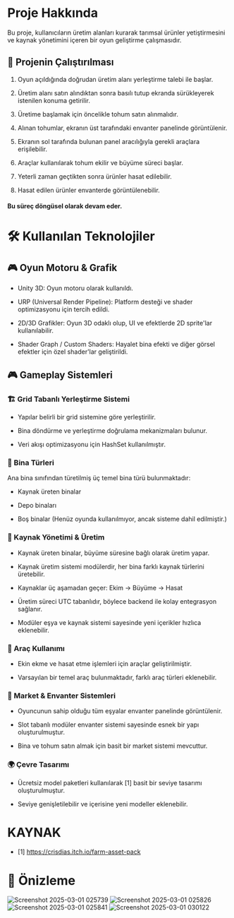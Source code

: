 # Proje Hakkında

Bu proje, kullanıcıların üretim alanları kurarak tarımsal ürünler yetiştirmesini ve kaynak yönetimini içeren bir oyun geliştirme çalışmasıdır.

## 🚀 Projenin Çalıştırılması

1. Oyun açıldığında doğrudan üretim alanı yerleştirme talebi ile başlar.

2. Üretim alanı satın alındıktan sonra basılı tutup ekranda sürükleyerek istenilen konuma getirilir.

3. Üretime başlamak için öncelikle tohum satın alınmalıdır.

4. Alınan tohumlar, ekranın üst tarafındaki envanter panelinde görüntülenir.

5. Ekranın sol tarafında bulunan panel aracılığıyla gerekli araçlara erişilebilir.

6. Araçlar kullanılarak tohum ekilir ve büyüme süreci başlar.

7. Yeterli zaman geçtikten sonra ürünler hasat edilebilir.

8. Hasat edilen ürünler envanterde görüntülenebilir.

#### Bu süreç döngüsel olarak devam eder.

# 🛠 Kullanılan Teknolojiler

## 🎮 Oyun Motoru & Grafik

- Unity 3D: Oyun motoru olarak kullanıldı.

- URP (Universal Render Pipeline): Platform desteği ve shader optimizasyonu için tercih edildi.

- 2D/3D Grafikler: Oyun 3D odaklı olup, UI ve efektlerde 2D sprite'lar kullanılabilir.

- Shader Graph / Custom Shaders: Hayalet bina efekti ve diğer görsel efektler için özel shader'lar geliştirildi.

## 🎮 Gameplay Sistemleri

### 🏗️ Grid Tabanlı Yerleştirme Sistemi

- Yapılar belirli bir grid sistemine göre yerleştirilir.

- Bina döndürme ve yerleştirme doğrulama mekanizmaları bulunur.

- Veri akışı optimizasyonu için HashSet kullanılmıştır.

### 🏢 Bina Türleri

Ana bina sınıfından türetilmiş üç temel bina türü bulunmaktadır:

* Kaynak üreten binalar

* Depo binaları

* Boş binalar (Henüz oyunda kullanılmıyor, ancak sisteme dahil edilmiştir.)

### 🌾 Kaynak Yönetimi & Üretim

- Kaynak üreten binalar, büyüme süresine bağlı olarak üretim yapar.

- Kaynak üretim sistemi modülerdir, her bina farklı kaynak türlerini üretebilir.

- Kaynaklar üç aşamadan geçer: Ekim → Büyüme → Hasat

- Üretim süreci UTC tabanlıdır, böylece backend ile kolay entegrasyon sağlanır.

- Modüler eşya ve kaynak sistemi sayesinde yeni içerikler hızlıca eklenebilir.

### 🚜 Araç Kullanımı

- Ekin ekme ve hasat etme işlemleri için araçlar geliştirilmiştir.

- Varsayılan bir temel araç bulunmaktadır, farklı araç türleri eklenebilir.

### 🛒 Market & Envanter Sistemleri

- Oyuncunun sahip olduğu tüm eşyalar envanter panelinde görüntülenir.

- Slot tabanlı modüler envanter sistemi sayesinde esnek bir yapı oluşturulmuştur.

- Bina ve tohum satın almak için basit bir market sistemi mevcuttur.

### 🌍 Çevre Tasarımı

- Ücretsiz model paketleri kullanılarak [1] basit bir seviye tasarımı oluşturulmuştur.

- Seviye genişletilebilir ve içerisine yeni modeller eklenebilir.

# KAYNAK
* [1] https://crisdias.itch.io/farm-asset-pack

# 📸 Önizleme

![Screenshot 2025-03-01 025739](https://github.com/user-attachments/assets/bd7ed43b-03c3-4dd8-bd21-d30b99ff5c23)
![Screenshot 2025-03-01 025826](https://github.com/user-attachments/assets/b9fa5ccd-562a-4c35-98d4-292699d90943)
![Screenshot 2025-03-01 025841](https://github.com/user-attachments/assets/98bf1eec-a48c-475a-8e83-c73a6168d561)
![Screenshot 2025-03-01 030122](https://github.com/user-attachments/assets/3a648c76-d4f7-4ac8-9573-cb5823ee53d2)

